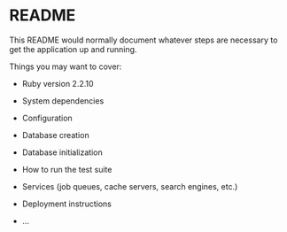 # README

This README would normally document whatever steps are necessary to get the
application up and running.

Things you may want to cover:

* Ruby version 2.2.10

* System dependencies

* Configuration

* Database creation

* Database initialization

* How to run the test suite

* Services (job queues, cache servers, search engines, etc.)

* Deployment instructions

* ...
